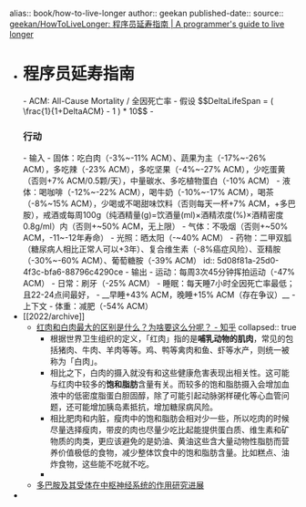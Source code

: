 alias:: book/how-to-live-longer
author:: geekan
published-date:: 
source:: [geekan/HowToLiveLonger: 程序员延寿指南 | A programmer's guide to live longer](https://github.com/geekan/HowToLiveLonger)

- <h1>程序员延寿指南</h1>
  - ACM: All-Cause Mortality / 全因死亡率
  - 假设 $$DeltaLifeSpan = ( \frac{1}{1+DeltaACM} - 1 ) * 10$$
  - <h3>行动</h3>
    - 输入
      - 固体：吃白肉（-3%~-11% ACM）、蔬果为主（-17%~-26% ACM），多吃辣（-23% ACM），多吃坚果（-4%~-27% ACM），少吃蛋黄（否则+7% ACM/0.5颗/天），中量碳水、多吃植物蛋白（-10% ACM）
      - 液体：喝咖啡（-12%~-22% ACM），喝牛奶（-10%~-17% ACM），喝茶（-8%~15% ACM），少喝或不喝甜味饮料（否则每天一杯+7% ACM，+多巴胺），戒酒或每周100g（纯酒精量(g)=饮酒量(ml)×酒精浓度(%)×酒精密度0.8g/ml）内（否则+~50% ACM，无上限）
      - 气体：不吸烟（否则+~50% ACM，-11~-12年寿命）
      - 光照：晒太阳（-~40% ACM）
      - 药物：二甲双胍（糖尿病人相比正常人可以+3年）、复合维生素（-8%癌症风险）、亚精胺（-30%~-60% ACM）、葡萄糖胺（-39% ACM）
        id:: 5d08f81a-25d0-4f3c-bfa6-88796c4290ce
    - 输出
      - 运动：每周3次45分钟挥拍运动（-47% ACM）
      - 日常：刷牙（-25% ACM）
      - 睡眠：每天睡7小时全因死亡率最低；且22-24点间最好，
      - __早睡+43% ACM，晚睡+15% ACM（存在争议）__
    - 上下文
      - 体重：减肥（-54% ACM）
- [[2022/archive]]
  - [红肉和白肉最大的区别是什么？为啥要这么分呢？ - 知乎](https://www.zhihu.com/question/67223570)
    collapsed:: true
    - 根据世界卫生组织的定义，「红肉」指的是**哺乳动物的肌肉**，常见的包括猪肉、牛肉、羊肉等等。鸡、鸭等禽肉和鱼、虾等水产，则统一被称为「白肉」。
    - 相比之下，白肉的摄入就没有和这些健康危害表现出相关性。这可能与红肉中较多的**饱和脂肪**含量有关。而较多的饱和脂肪摄入会增加血液中的低密度脂蛋白胆固醇，除了可能引起动脉粥样硬化等心血管问题，还可能增加胰岛素抵抗，增加糖尿病风险。
    - 相比肥肉和内脏，瘦肉中的饱和脂肪会相对少一些，所以吃肉的时候尽量选择瘦肉，带皮的肉也尽量少吃比起能提供蛋白质、维生素和矿物质的肉类，更应该避免的是奶油、黄油这些含大量动物性脂肪而营养价值极低的食物，减少整体饮食中的饱和脂肪含量。比如糕点、油炸食物，这些能不吃就不吃。
    -
  - [多巴胺及其受体在中枢神经系统的作用研究进展](http://www.xml-data.org/WHDXXBYXB/html/47bbee29-70b4-4749-879e-8d44618ac319.htm)
-